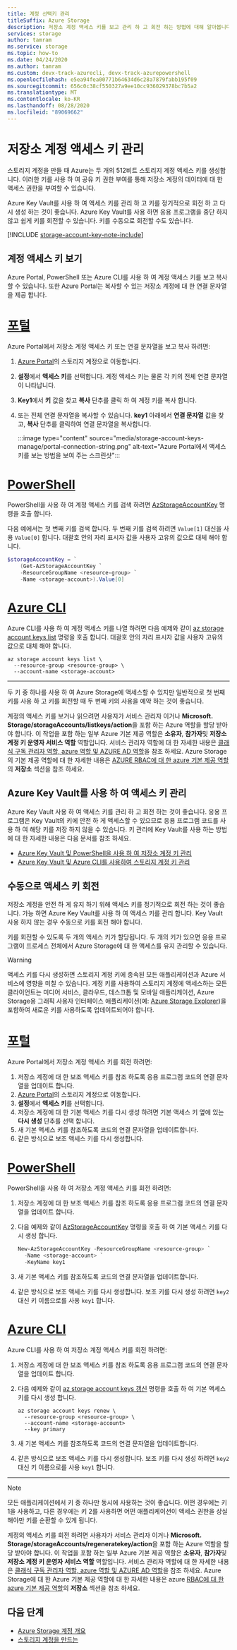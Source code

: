 ```yaml
---
title: 계정 선택키 관리
titleSuffix: Azure Storage
description: 저장소 계정 액세스 키를 보고 관리 하 고 회전 하는 방법에 대해 알아봅니다.
services: storage
author: tamram
ms.service: storage
ms.topic: how-to
ms.date: 04/24/2020
ms.author: tamram
ms.custom: devx-track-azurecli, devx-track-azurepowershell
ms.openlocfilehash: e5ea94fea00771b64634d6c28a7879fabb195f09
ms.sourcegitcommit: 656c0c38cf550327a9ee10cc936029378bc7b5a2
ms.translationtype: MT
ms.contentlocale: ko-KR
ms.lasthandoff: 08/28/2020
ms.locfileid: "89069662"
---
```

# <a name="manage-storage-account-access-keys"></a>저장소 계정 액세스 키 관리

스토리지 계정을 만들 때 Azure는 두 개의 512비트 스토리지 계정 액세스 키를 생성합니다. 이러한 키를 사용 하 여 공유 키 권한 부여를 통해 저장소 계정의 데이터에 대 한 액세스 권한을 부여할 수 있습니다.

Azure Key Vault를 사용 하 여 액세스 키를 관리 하 고 키를 정기적으로 회전 하 고 다시 생성 하는 것이 좋습니다. Azure Key Vault를 사용 하면 응용 프로그램을 중단 하지 않고 쉽게 키를 회전할 수 있습니다. 키를 수동으로 회전할 수도 있습니다.

[!INCLUDE [storage-account-key-note-include](../../../includes/storage-account-key-note-include.md)]

## <a name="view-account-access-keys"></a>계정 액세스 키 보기

Azure Portal, PowerShell 또는 Azure CLI를 사용 하 여 계정 액세스 키를 보고 복사할 수 있습니다. 또한 Azure Portal는 복사할 수 있는 저장소 계정에 대 한 연결 문자열을 제공 합니다.

# <a name="portal"></a>[포털](#tab/azure-portal)

Azure Portal에서 저장소 계정 액세스 키 또는 연결 문자열을 보고 복사 하려면:

1. [Azure Portal](https://portal.azure.com)의 스토리지 계정으로 이동합니다.
1. **설정**에서 **액세스 키**를 선택합니다. 계정 액세스 키는 물론 각 키의 전체 연결 문자열이 나타납니다.
1. **Key1**에서 **키** 값을 찾고 **복사** 단추를 클릭 하 여 계정 키를 복사 합니다.
1. 또는 전체 연결 문자열을 복사할 수 있습니다. **key1** 아래에서 **연결 문자열** 값을 찾고, **복사** 단추를 클릭하여 연결 문자열을 복사합니다.

    :::image type="content" source="media/storage-account-keys-manage/portal-connection-string.png" alt-text="Azure Portal에서 액세스 키를 보는 방법을 보여 주는 스크린샷":::

# <a name="powershell"></a>[PowerShell](#tab/azure-powershell)

PowerShell을 사용 하 여 계정 액세스 키를 검색 하려면 [AzStorageAccountKey](/powershell/module/az.Storage/Get-azStorageAccountKey) 명령을 호출 합니다.

다음 예에서는 첫 번째 키를 검색 합니다. 두 번째 키를 검색 하려면 `Value[1]` 대신을 사용 `Value[0]` 합니다. 대괄호 안의 자리 표시자 값을 사용자 고유의 값으로 대체 해야 합니다.

```powershell
$storageAccountKey = `
    (Get-AzStorageAccountKey `
    -ResourceGroupName <resource-group> `
    -Name <storage-account>).Value[0]
```

# <a name="azure-cli"></a>[Azure CLI](#tab/azure-cli)

Azure CLI를 사용 하 여 계정 액세스 키를 나열 하려면 다음 예제와 같이 [az storage account keys list](/cli/azure/storage/account/keys#az-storage-account-keys-list) 명령을 호출 합니다. 대괄호 안의 자리 표시자 값을 사용자 고유의 값으로 대체 해야 합니다. 

```azurecli-interactive
az storage account keys list \
  --resource-group <resource-group> \
  --account-name <storage-account>
```

---

두 키 중 하나를 사용 하 여 Azure Storage에 액세스할 수 있지만 일반적으로 첫 번째 키를 사용 하 고 키를 회전할 때 두 번째 키의 사용을 예약 하는 것이 좋습니다.

계정의 액세스 키를 보거나 읽으려면 사용자가 서비스 관리자 이거나 **Microsoft. Storage/storageAccounts/listkeys/action**을 포함 하는 Azure 역할을 할당 받아야 합니다. 이 작업을 포함 하는 일부 Azure 기본 제공 역할은 **소유자**, **참가자**및 **저장소 계정 키 운영자 서비스 역할** 역할입니다. 서비스 관리자 역할에 대 한 자세한 내용은 [클래식 구독 관리자 역할, azure 역할 및 AZURE AD 역할](../../role-based-access-control/rbac-and-directory-admin-roles.md)을 참조 하세요. Azure Storage의 기본 제공 역할에 대 한 자세한 내용은 [AZURE RBAC에 대 한 azure 기본 제공 역할](../../role-based-access-control/built-in-roles.md#storage)의 **저장소** 섹션을 참조 하세요.

## <a name="use-azure-key-vault-to-manage-your-access-keys"></a>Azure Key Vault를 사용 하 여 액세스 키 관리

Azure Key Vault 사용 하 여 액세스 키를 관리 하 고 회전 하는 것이 좋습니다. 응용 프로그램은 Key Vault의 키에 안전 하 게 액세스할 수 있으므로 응용 프로그램 코드를 사용 하 여 해당 키를 저장 하지 않을 수 있습니다. 키 관리에 Key Vault를 사용 하는 방법에 대 한 자세한 내용은 다음 문서를 참조 하세요.

- [Azure Key Vault 및 PowerShell을 사용 하 여 저장소 계정 키 관리](../../key-vault/secrets/overview-storage-keys-powershell.md)
- [Azure Key Vault 및 Azure CLI를 사용하여 스토리지 계정 키 관리](../../key-vault/secrets/overview-storage-keys.md)

## <a name="manually-rotate-access-keys"></a>수동으로 액세스 키 회전

저장소 계정을 안전 하 게 유지 하기 위해 액세스 키를 정기적으로 회전 하는 것이 좋습니다. 가능 하면 Azure Key Vault를 사용 하 여 액세스 키를 관리 합니다. Key Vault 사용 하지 않는 경우 수동으로 키를 회전 해야 합니다.

키를 회전할 수 있도록 두 개의 액세스 키가 할당됩니다. 두 개의 키가 있으면 응용 프로그램이 프로세스 전체에서 Azure Storage에 대 한 액세스를 유지 관리할 수 있습니다.

> [!WARNING]
> 액세스 키를 다시 생성하면 스토리지 계정 키에 종속된 모든 애플리케이션과 Azure 서비스에 영향을 미칠 수 있습니다. 계정 키를 사용하여 스토리지 계정에 액세스하는 모든 클라이언트는 미디어 서비스, 클라우드, 데스크톱 및 모바일 애플리케이션, Azure Storage용 그래픽 사용자 인터페이스 애플리케이션(예: [Azure Storage Explorer](https://azure.microsoft.com/features/storage-explorer/))을 포함하여 새로운 키를 사용하도록 업데이트되어야 합니다.

# <a name="portal"></a>[포털](#tab/azure-portal)

Azure Portal에서 저장소 계정 액세스 키를 회전 하려면:

1. 저장소 계정에 대 한 보조 액세스 키를 참조 하도록 응용 프로그램 코드의 연결 문자열을 업데이트 합니다.
1. [Azure Portal](https://portal.azure.com)의 스토리지 계정으로 이동합니다.
1. **설정**에서 **액세스 키**를 선택합니다.
1. 저장소 계정에 대 한 기본 액세스 키를 다시 생성 하려면 기본 액세스 키 옆에 있는 **다시 생성** 단추를 선택 합니다.
1. 새 기본 액세스 키를 참조하도록 코드의 연결 문자열을 업데이트합니다.
1. 같은 방식으로 보조 액세스 키를 다시 생성합니다.

# <a name="powershell"></a>[PowerShell](#tab/azure-powershell)

PowerShell을 사용 하 여 저장소 계정 액세스 키를 회전 하려면:

1. 저장소 계정에 대 한 보조 액세스 키를 참조 하도록 응용 프로그램 코드의 연결 문자열을 업데이트 합니다.
1. 다음 예제와 같이 [AzStorageAccountKey](/powershell/module/az.storage/new-azstorageaccountkey) 명령을 호출 하 여 기본 액세스 키를 다시 생성 합니다.

    ```powershell
    New-AzStorageAccountKey -ResourceGroupName <resource-group> `
      -Name <storage-account> `
      -KeyName key1
    ```

1. 새 기본 액세스 키를 참조하도록 코드의 연결 문자열을 업데이트합니다.
1. 같은 방식으로 보조 액세스 키를 다시 생성합니다. 보조 키를 다시 생성 하려면 `key2` 대신 키 이름으로를 사용 `key1` 합니다.

# <a name="azure-cli"></a>[Azure CLI](#tab/azure-cli)

Azure CLI를 사용 하 여 저장소 계정 액세스 키를 회전 하려면:

1. 저장소 계정에 대 한 보조 액세스 키를 참조 하도록 응용 프로그램 코드의 연결 문자열을 업데이트 합니다.
1. 다음 예제와 같이 [az storage account keys 갱신](/cli/azure/storage/account/keys#az-storage-account-keys-renew) 명령을 호출 하 여 기본 액세스 키를 다시 생성 합니다.

    ```azurecli-interactive
    az storage account keys renew \
      --resource-group <resource-group> \
      --account-name <storage-account>
      --key primary
    ```

1. 새 기본 액세스 키를 참조하도록 코드의 연결 문자열을 업데이트합니다.
1. 같은 방식으로 보조 액세스 키를 다시 생성합니다. 보조 키를 다시 생성 하려면 `key2` 대신 키 이름으로를 사용 `key1` 합니다.

---

> [!NOTE]
> 모든 애플리케이션에서 키 중 하나만 동시에 사용하는 것이 좋습니다. 어떤 경우에는 키 1을 사용하고, 다른 경우에는 키 2를 사용하면 어떤 애플리케이션이 액세스 권한을 상실해야만 키를 순환할 수 있게 됩니다.

계정의 액세스 키를 회전 하려면 사용자가 서비스 관리자 이거나 **Microsoft. Storage/storageAccounts/regeneratekey/action**을 포함 하는 Azure 역할을 할당 받아야 합니다. 이 작업을 포함 하는 일부 Azure 기본 제공 역할은 **소유자**, **참가자**및 **저장소 계정 키 운영자 서비스 역할** 역할입니다. 서비스 관리자 역할에 대 한 자세한 내용은 [클래식 구독 관리자 역할, azure 역할 및 AZURE AD 역할](../../role-based-access-control/rbac-and-directory-admin-roles.md)을 참조 하세요. Azure Storage에 대 한 Azure 기본 제공 역할에 대 한 자세한 내용은 azure [RBAC에 대 한 azure 기본 제공 역할](../../role-based-access-control/built-in-roles.md#storage)의 **저장소** 섹션을 참조 하세요.

## <a name="next-steps"></a>다음 단계

- [Azure Storage 계정 개요](storage-account-overview.md)
- [스토리지 계정을 만드는](storage-account-create.md)

